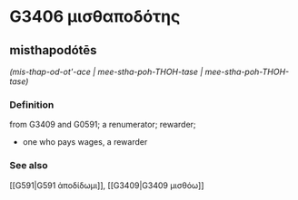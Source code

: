 # G3406 μισθαποδότης

## misthapodótēs

_(mis-thap-od-ot'-ace | mee-stha-poh-THOH-tase | mee-stha-poh-THOH-tase)_

### Definition

from G3409 and G0591; a renumerator; rewarder; 

- one who pays wages, a rewarder

### See also

[[G591|G591 ἀποδίδωμι]], [[G3409|G3409 μισθόω]]
